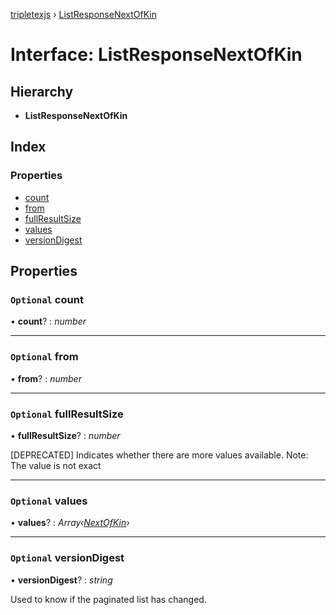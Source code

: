 [tripletexjs](../README.md) › [ListResponseNextOfKin](listresponsenextofkin.md)

# Interface: ListResponseNextOfKin

## Hierarchy

* **ListResponseNextOfKin**

## Index

### Properties

* [count](listresponsenextofkin.md#optional-count)
* [from](listresponsenextofkin.md#optional-from)
* [fullResultSize](listresponsenextofkin.md#optional-fullresultsize)
* [values](listresponsenextofkin.md#optional-values)
* [versionDigest](listresponsenextofkin.md#optional-versiondigest)

## Properties

### `Optional` count

• **count**? : *number*

___

### `Optional` from

• **from**? : *number*

___

### `Optional` fullResultSize

• **fullResultSize**? : *number*

[DEPRECATED] Indicates whether there are more values available. Note: The value is not exact

___

### `Optional` values

• **values**? : *Array‹[NextOfKin](../modules/nextofkin.md)›*

___

### `Optional` versionDigest

• **versionDigest**? : *string*

Used to know if the paginated list has changed.

